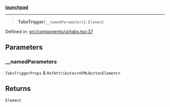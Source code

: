 [**launchpad**](index.md)

***

> **TabsTrigger**(`__namedParameters`): `Element`

Defined in: [src/components/ui/tabs.tsx:37](https://github.com/victorbratov/launchpad/blob/2fb5c03d3b8a4ead86d4ea12df9db7edc90ac88e/src/components/ui/tabs.tsx#L37)

## Parameters

### \_\_namedParameters

`TabsTriggerProps` & `RefAttributes`\<`HTMLButtonElement`\>

## Returns

`Element`

